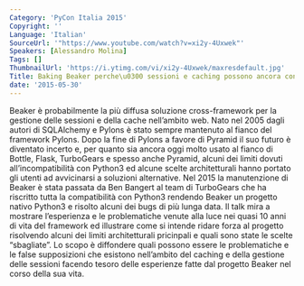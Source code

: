 ```yaml
---
Category: 'PyCon Italia 2015'
Copyright: ''
Language: 'Italian'
SourceUrl: '"https://www.youtube.com/watch?v=xi2y-4Uxwek"'
Speakers: [Alessandro Molina]
Tags: []
ThumbnailUrl: 'https://i.ytimg.com/vi/xi2y-4Uxwek/maxresdefault.jpg'
Title: Baking Beaker perche\u0300 sessioni e caching possono ancora convivere\
date: '2015-05-30'
---
```

Beaker è probabilmente la più diffusa soluzione cross-framework per la gestione delle sessioni e della cache nell’ambito web.
Nato nel 2005 dagli autori di SQLAlchemy e Pylons è stato sempre mantenuto al fianco del framework Pylons. Dopo la fine di Pylons a favore di Pyramid il suo futuro è diventato incerto e, per quanto sia ancora oggi molto usato al fianco di Bottle, Flask, TurboGears e spesso anche Pyramid, alcuni dei limiti dovuti all’incompatibilità con Python3 ed alcune scelte architetturali hanno portato gli utenti ad avvicinarsi a soluzioni alternative.
Nel 2015 la manutenzione di Beaker è stata passata da Ben Bangert al team di TurboGears che ha riscritto tutta la compatibilità con Python3 rendendo Beaker un progetto nativo Python3 e risolto alcuni dei bugs di più lunga data.
Il talk mira a mostrare l’esperienza e le problematiche venute alla luce nei quasi 10 anni di vita del framework ed illustrare come si intende ridare forza al progetto risolvendo alcuni dei limiti architetturali pricinpali e quali sono state le scelte “sbagliate”.
Lo scopo è diffondere quali possono essere le problematiche e le false supposizioni che esistono nell’ambito del caching e della gestione delle sessioni facendo tesoro delle esperienze fatte dal progetto Beaker nel corso della sua vita.
